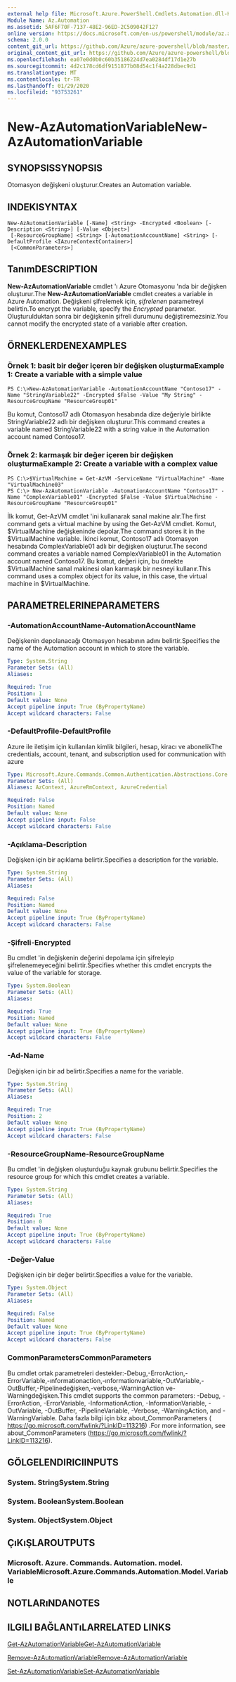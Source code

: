 ```yaml
---
external help file: Microsoft.Azure.PowerShell.Cmdlets.Automation.dll-Help.xml
Module Name: Az.Automation
ms.assetid: 5AF6F70F-7137-48E2-96ED-2C509042F127
online version: https://docs.microsoft.com/en-us/powershell/module/az.automation/new-azautomationvariable
schema: 2.0.0
content_git_url: https://github.com/Azure/azure-powershell/blob/master/src/Automation/Automation/help/New-AzAutomationVariable.md
original_content_git_url: https://github.com/Azure/azure-powershell/blob/master/src/Automation/Automation/help/New-AzAutomationVariable.md
ms.openlocfilehash: ea07e0d0b0c60b35186224d7ea0284df17d1e27b
ms.sourcegitcommit: 4d2c178cd6df9151877b08d54c1f4a228dbec9d1
ms.translationtype: MT
ms.contentlocale: tr-TR
ms.lasthandoff: 01/29/2020
ms.locfileid: "93753261"
---
```

# <span data-ttu-id="a3855-101">New-AzAutomationVariable</span><span class="sxs-lookup"><span data-stu-id="a3855-101">New-AzAutomationVariable</span></span>

## <span data-ttu-id="a3855-102">SYNOPSIS</span><span class="sxs-lookup"><span data-stu-id="a3855-102">SYNOPSIS</span></span>
<span data-ttu-id="a3855-103">Otomasyon değişkeni oluşturur.</span><span class="sxs-lookup"><span data-stu-id="a3855-103">Creates an Automation variable.</span></span>

## <span data-ttu-id="a3855-104">INDEKI</span><span class="sxs-lookup"><span data-stu-id="a3855-104">SYNTAX</span></span>

```
New-AzAutomationVariable [-Name] <String> -Encrypted <Boolean> [-Description <String>] [-Value <Object>]
 [-ResourceGroupName] <String> [-AutomationAccountName] <String> [-DefaultProfile <IAzureContextContainer>]
 [<CommonParameters>]
```

## <span data-ttu-id="a3855-105">Tanım</span><span class="sxs-lookup"><span data-stu-id="a3855-105">DESCRIPTION</span></span>
<span data-ttu-id="a3855-106">**New-AzAutomationVariable** cmdlet 'ı Azure Otomasyonu 'nda bir değişken oluşturur.</span><span class="sxs-lookup"><span data-stu-id="a3855-106">The **New-AzAutomationVariable** cmdlet creates a variable in Azure Automation.</span></span>
<span data-ttu-id="a3855-107">Değişkeni şifrelemek için, *şifrelenen* parametreyi belirtin.</span><span class="sxs-lookup"><span data-stu-id="a3855-107">To encrypt the variable, specify the *Encrypted* parameter.</span></span>
<span data-ttu-id="a3855-108">Oluşturulduktan sonra bir değişkenin şifreli durumunu değiştiremezsiniz.</span><span class="sxs-lookup"><span data-stu-id="a3855-108">You cannot modify the encrypted state of a variable after creation.</span></span>

## <span data-ttu-id="a3855-109">ÖRNEKLERDEN</span><span class="sxs-lookup"><span data-stu-id="a3855-109">EXAMPLES</span></span>

### <span data-ttu-id="a3855-110">Örnek 1: basit bir değer içeren bir değişken oluşturma</span><span class="sxs-lookup"><span data-stu-id="a3855-110">Example 1: Create a variable with a simple value</span></span>
```
PS C:\>New-AzAutomationVariable -AutomationAccountName "Contoso17" -Name "StringVariable22" -Encrypted $False -Value "My String" -ResourceGroupName "ResourceGroup01"
```

<span data-ttu-id="a3855-111">Bu komut, Contoso17 adlı Otomasyon hesabında dize değeriyle birlikte StringVariable22 adlı bir değişken oluşturur.</span><span class="sxs-lookup"><span data-stu-id="a3855-111">This command creates a variable named StringVariable22 with a string value in the Automation account named Contoso17.</span></span>

### <span data-ttu-id="a3855-112">Örnek 2: karmaşık bir değer içeren bir değişken oluşturma</span><span class="sxs-lookup"><span data-stu-id="a3855-112">Example 2: Create a variable with a complex value</span></span>
```
PS C:\>$VirtualMachine = Get-AzVM -ServiceName "VirtualMachine" -Name "VirtualMachine03"
PS C:\> New-AzAutomationVariable -AutomationAccountName "Contoso17" -Name "ComplexVariable01" -Encrypted $False -Value $VirtualMachine -ResourceGroupName "ResourceGroup01"
```

<span data-ttu-id="a3855-113">İlk komut, Get-AzVM cmdlet 'ini kullanarak sanal makine alır.</span><span class="sxs-lookup"><span data-stu-id="a3855-113">The first command gets a virtual machine by using the Get-AzVM cmdlet.</span></span>
<span data-ttu-id="a3855-114">Komut, $VirtualMachine değişkeninde depolar.</span><span class="sxs-lookup"><span data-stu-id="a3855-114">The command stores it in the $VirtualMachine variable.</span></span>
<span data-ttu-id="a3855-115">İkinci komut, Contoso17 adlı Otomasyon hesabında ComplexVariable01 adlı bir değişken oluşturur.</span><span class="sxs-lookup"><span data-stu-id="a3855-115">The second command creates a variable named ComplexVariable01 in the Automation account named Contoso17.</span></span>
<span data-ttu-id="a3855-116">Bu komut, değeri için, bu örnekte $VirtualMachine sanal makinesi olan karmaşık bir nesneyi kullanır.</span><span class="sxs-lookup"><span data-stu-id="a3855-116">This command uses a complex object for its value, in this case, the virtual machine in $VirtualMachine.</span></span>

## <span data-ttu-id="a3855-117">PARAMETRELERINE</span><span class="sxs-lookup"><span data-stu-id="a3855-117">PARAMETERS</span></span>

### <span data-ttu-id="a3855-118">-AutomationAccountName</span><span class="sxs-lookup"><span data-stu-id="a3855-118">-AutomationAccountName</span></span>
<span data-ttu-id="a3855-119">Değişkenin depolanacağı Otomasyon hesabının adını belirtir.</span><span class="sxs-lookup"><span data-stu-id="a3855-119">Specifies the name of the Automation account in which to store the variable.</span></span>

```yaml
Type: System.String
Parameter Sets: (All)
Aliases:

Required: True
Position: 1
Default value: None
Accept pipeline input: True (ByPropertyName)
Accept wildcard characters: False
```

### <span data-ttu-id="a3855-120">-DefaultProfile</span><span class="sxs-lookup"><span data-stu-id="a3855-120">-DefaultProfile</span></span>
<span data-ttu-id="a3855-121">Azure ile iletişim için kullanılan kimlik bilgileri, hesap, kiracı ve abonelik</span><span class="sxs-lookup"><span data-stu-id="a3855-121">The credentials, account, tenant, and subscription used for communication with azure</span></span>

```yaml
Type: Microsoft.Azure.Commands.Common.Authentication.Abstractions.Core.IAzureContextContainer
Parameter Sets: (All)
Aliases: AzContext, AzureRmContext, AzureCredential

Required: False
Position: Named
Default value: None
Accept pipeline input: False
Accept wildcard characters: False
```

### <span data-ttu-id="a3855-122">-Açıklama</span><span class="sxs-lookup"><span data-stu-id="a3855-122">-Description</span></span>
<span data-ttu-id="a3855-123">Değişken için bir açıklama belirtir.</span><span class="sxs-lookup"><span data-stu-id="a3855-123">Specifies a description for the variable.</span></span>

```yaml
Type: System.String
Parameter Sets: (All)
Aliases:

Required: False
Position: Named
Default value: None
Accept pipeline input: True (ByPropertyName)
Accept wildcard characters: False
```

### <span data-ttu-id="a3855-124">-Şifreli</span><span class="sxs-lookup"><span data-stu-id="a3855-124">-Encrypted</span></span>
<span data-ttu-id="a3855-125">Bu cmdlet 'in değişkenin değerini depolama için şifreleyip şifrelenemeyeceğini belirtir.</span><span class="sxs-lookup"><span data-stu-id="a3855-125">Specifies whether this cmdlet encrypts the value of the variable for storage.</span></span>

```yaml
Type: System.Boolean
Parameter Sets: (All)
Aliases:

Required: True
Position: Named
Default value: None
Accept pipeline input: True (ByPropertyName)
Accept wildcard characters: False
```

### <span data-ttu-id="a3855-126">-Ad</span><span class="sxs-lookup"><span data-stu-id="a3855-126">-Name</span></span>
<span data-ttu-id="a3855-127">Değişken için bir ad belirtir.</span><span class="sxs-lookup"><span data-stu-id="a3855-127">Specifies a name for the variable.</span></span>

```yaml
Type: System.String
Parameter Sets: (All)
Aliases:

Required: True
Position: 2
Default value: None
Accept pipeline input: True (ByPropertyName)
Accept wildcard characters: False
```

### <span data-ttu-id="a3855-128">-ResourceGroupName</span><span class="sxs-lookup"><span data-stu-id="a3855-128">-ResourceGroupName</span></span>
<span data-ttu-id="a3855-129">Bu cmdlet 'in değişken oluşturduğu kaynak grubunu belirtir.</span><span class="sxs-lookup"><span data-stu-id="a3855-129">Specifies the resource group for which this cmdlet creates a variable.</span></span>

```yaml
Type: System.String
Parameter Sets: (All)
Aliases:

Required: True
Position: 0
Default value: None
Accept pipeline input: True (ByPropertyName)
Accept wildcard characters: False
```

### <span data-ttu-id="a3855-130">-Değer</span><span class="sxs-lookup"><span data-stu-id="a3855-130">-Value</span></span>
<span data-ttu-id="a3855-131">Değişken için bir değer belirtir.</span><span class="sxs-lookup"><span data-stu-id="a3855-131">Specifies a value for the variable.</span></span>

```yaml
Type: System.Object
Parameter Sets: (All)
Aliases:

Required: False
Position: Named
Default value: None
Accept pipeline input: True (ByPropertyName)
Accept wildcard characters: False
```

### <span data-ttu-id="a3855-132">CommonParameters</span><span class="sxs-lookup"><span data-stu-id="a3855-132">CommonParameters</span></span>
<span data-ttu-id="a3855-133">Bu cmdlet ortak parametreleri destekler:-Debug,-ErrorAction,-ErrorVariable,-ınformationaction,-ınformationvariable,-OutVariable,-OutBuffer,-Pipelinedeğişken,-verbose,-WarningAction ve-Warningdeğişken.</span><span class="sxs-lookup"><span data-stu-id="a3855-133">This cmdlet supports the common parameters: -Debug, -ErrorAction, -ErrorVariable, -InformationAction, -InformationVariable, -OutVariable, -OutBuffer, -PipelineVariable, -Verbose, -WarningAction, and -WarningVariable.</span></span> <span data-ttu-id="a3855-134">Daha fazla bilgi için bkz about_CommonParameters ( https://go.microsoft.com/fwlink/?LinkID=113216) .</span><span class="sxs-lookup"><span data-stu-id="a3855-134">For more information, see about_CommonParameters (https://go.microsoft.com/fwlink/?LinkID=113216).</span></span>

## <span data-ttu-id="a3855-135">GÖLGELENDIRICI</span><span class="sxs-lookup"><span data-stu-id="a3855-135">INPUTS</span></span>

### <span data-ttu-id="a3855-136">System. String</span><span class="sxs-lookup"><span data-stu-id="a3855-136">System.String</span></span>

### <span data-ttu-id="a3855-137">System. Boolean</span><span class="sxs-lookup"><span data-stu-id="a3855-137">System.Boolean</span></span>

### <span data-ttu-id="a3855-138">System. Object</span><span class="sxs-lookup"><span data-stu-id="a3855-138">System.Object</span></span>

## <span data-ttu-id="a3855-139">ÇıKıŞLAR</span><span class="sxs-lookup"><span data-stu-id="a3855-139">OUTPUTS</span></span>

### <span data-ttu-id="a3855-140">Microsoft. Azure. Commands. Automation. model. Variable</span><span class="sxs-lookup"><span data-stu-id="a3855-140">Microsoft.Azure.Commands.Automation.Model.Variable</span></span>

## <span data-ttu-id="a3855-141">NOTLARıNDA</span><span class="sxs-lookup"><span data-stu-id="a3855-141">NOTES</span></span>

## <span data-ttu-id="a3855-142">ILGILI BAĞLANTıLAR</span><span class="sxs-lookup"><span data-stu-id="a3855-142">RELATED LINKS</span></span>

[<span data-ttu-id="a3855-143">Get-AzAutomationVariable</span><span class="sxs-lookup"><span data-stu-id="a3855-143">Get-AzAutomationVariable</span></span>](./Get-AzAutomationVariable.md)

[<span data-ttu-id="a3855-144">Remove-AzAutomationVariable</span><span class="sxs-lookup"><span data-stu-id="a3855-144">Remove-AzAutomationVariable</span></span>](./Remove-AzAutomationVariable.md)

[<span data-ttu-id="a3855-145">Set-AzAutomationVariable</span><span class="sxs-lookup"><span data-stu-id="a3855-145">Set-AzAutomationVariable</span></span>](./Set-AzAutomationVariable.md)


